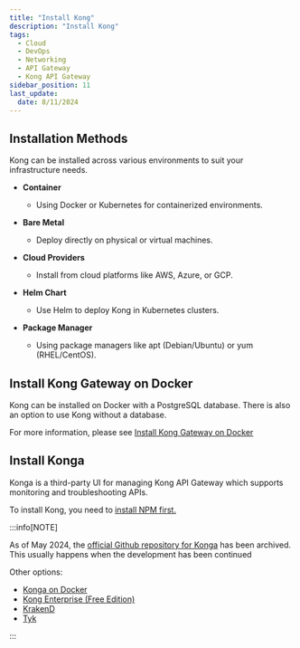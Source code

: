 ```yaml
---
title: "Install Kong"
description: "Install Kong"
tags: 
  - Cloud
  - DevOps
  - Networking 
  - API Gateway
  - Kong API Gateway
sidebar_position: 11
last_update:
  date: 8/11/2024
---
```


## Installation Methods

Kong can be installed across various environments to suit your infrastructure needs.

- **Container**  
    - Using Docker or Kubernetes for containerized environments.  

- **Bare Metal**  
    - Deploy directly on physical or virtual machines.  

- **Cloud Providers**  
    - Install from cloud platforms like AWS, Azure, or GCP.  

- **Helm Chart**  
    - Use Helm to deploy Kong in Kubernetes clusters.  

- **Package Manager**  
    - Using package managers like apt (Debian/Ubuntu) or yum (RHEL/CentOS).  


## Install Kong Gateway on Docker

Kong can be installed on Docker with a PostgreSQL database. There is also an option to use Kong without a database.

For more information, please see [Install Kong Gateway on Docker](https://docs.konghq.com/gateway/latest/install/docker/)



## Install Konga 

Konga is a third-party UI for managing Kong API Gateway which supports monitoring and troubleshooting APIs.

To install Kong, you need to [install NPM first.](https://docs.npmjs.com/downloading-and-installing-node-js-and-npm)


:::info[NOTE]

As of May 2024, the [official Github repository for Konga](https://github.com/pantsel/konga) has been archived. This usually happens when the development has been continued

Other options:

- [Konga on Docker](https://hub.docker.com/r/pantsel/konga) 
- [Kong Enterprise (Free Edition)](https://konghq.com/)
- [KrakenD](https://www.krakend.io/)
- [Tyk](https://tyk.io/)

:::